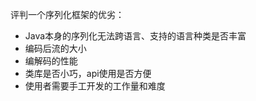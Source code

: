 评判一个序列化框架的优劣：

- Java本身的序列化无法跨语言、支持的语言种类是否丰富
- 编码后流的大小
- 编解码的性能
- 类库是否小巧，api使用是否方便
- 使用者需要手工开发的工作量和难度




